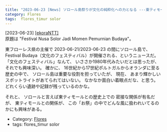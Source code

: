 ```yaml
---
title: "2023-06-23 [News] ソロール島祭りが文化の純粋化への力となる ---東ティモールとの関係がどう表現されているか興味がある"
category: Flores
tags:  flores_timur solor
---
```


[2023-06-23] [[ekoraNTT]](https://ekorantt.com/2023/06/21/festival-nusa-solor-jadi-momen-pemurnian-budaya)  
 原題は "Festival Nusa Solor Jadi Momen Pemurnian Budaya"。

 東フローレス県の主催で 2023-06-21/2023-06-23 の間にソロール島で、
Festival Budaya（文化のフェスティバル）が開催される、というニュースだ。
「文化のフェスティバル」なんて、
いささか1980年代みたいだとは思ったが、
それでも興味深い。
確かに、
16世紀から17世紀ポルトガルからオランダに至る歴史の中で、
ソロール島は重要な役割を担っていたが、
現在、
あまり輝かしいスポットライトがあてられてはいない。
なかなか面白い着眼点だな、と思う。
どれくらい遺跡や記録が残っているのかな。

 それと、
ソロールと言えば東ティモールとの歴史上での
密接な関係が有名だが、
東ティモールとの関係が、
この「お祭」の中でどんな風に扱われいてるのかにも興味がある。

- Category: [Flores](https://merapano.github.io/categories.html#Flores)
- tags:  flores_timur solor

